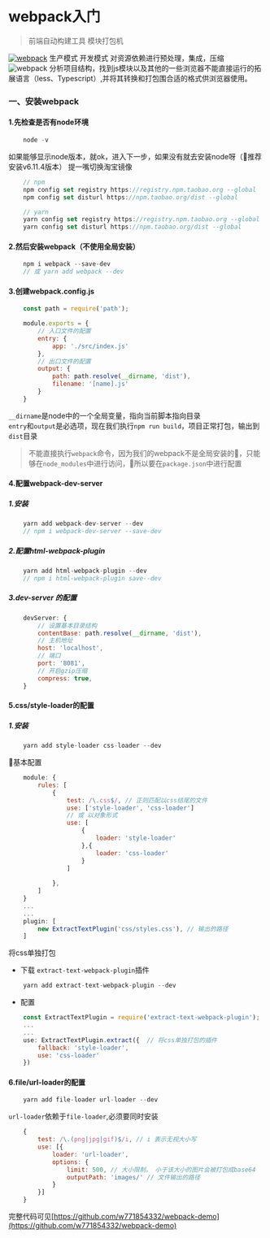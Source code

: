 # webpack入门
>   前端自动构建工具 模块打包机

[![webpack](https://img.shields.io/badge/webpack-^3.8.1-brightgreen.svg?style=flat-square)](https://github.com/webpack/webpack)
生产模式
开发模式
对资源依赖进行预处理，集成，压缩
![webpack](https://webpack.js.org/bf093af83ee5548ff10fef24927b7cd2.svg)
分析项目结构，找到js模块以及其他的一些浏览器不能直接运行的拓展语言（less、Typescript）,并将其转换和打包围合适的格式供浏览器使用。

### 一、安装webpack
#### 1.先检查是否有node环境
```javascript
    node -v
```
如果能够显示node版本，就ok，进入下一步，如果没有就去安装node呀（推荐安装v6.11.4版本）
提一嘴切换淘宝镜像
```javascript
    // npm
    npm config set registry https://registry.npm.taobao.org --global
    npm config set disturl https://npm.taobao.org/dist --global
```
```javascript
    // yarn
    yarn config set registry https://registry.npm.taobao.org --global
    yarn config set disturl https://npm.taobao.org/dist --global
```
#### 2.然后安装webpack（不使用全局安装）
```javascript
    npm i webpack --save-dev
    // 或 yarn add webpack --dev
```
#### 3.创建webpack.config.js
```javascript
    const path = require('path');

    module.exports = {
        // 入口文件的配置
        entry: {
            app: './src/index.js'
        },
        // 出口文件的配置
        output: {
            path: path.resolve(__dirname, 'dist'),
            filename: '[name].js'
        }
    }
```
`__dirname`是node中的一个全局变量，指向当前脚本指向目录  
`entry`和`output`是必选项，现在我们执行`npm run build`，项目正常打包，输出到`dist`目录

>   不能直接执行`webpack`命令，因为我们的webpack不是全局安装的，只能够在`node_modules`中进行访问，所以要在`package.json`中进行配置

#### 4.配置webpack-dev-server
##### 1.安装
```javascript
    yarn add webpack-dev-server --dev
    // npm i webpack-dev-server --save-dev
```
##### 2.配置html-webpack-plugin
```javascript
    yarn add html-webpack-plugin --dev
    // npm i html-webpack-plugin save--dev
```
##### 3.dev-server 的配置
```javascript
    devServer: {
        // 设置基本目录结构
        contentBase: path.resolve(__dirname, 'dist'),
        // 主机地址
        host: 'localhost',
        // 端口
        port: '8081',
        // 开启gzip压缩
        compress: true, 
    }
```
#### 5.css/style-loader的配置
##### 1.安装
```javascript
    yarn add style-loader css-loader --dev
```
基本配置
```javascript
    module: {
        rules: [
            {
                test: /\.css$/, // 正则匹配以css结尾的文件
                use: ['style-loader', 'css-loader']
                // 或 以对象形式
                use: [
                    { 
                        loader: 'style-loader'
                    },{
                        loader: 'css-loader'
                    }
                ]
                
            },
        ]
    }
    ...
    ...
    plugin: [
        new ExtractTextPlugin('css/styles.css'), // 输出的路径
    ]
```
将css单独打包
-   下载 `extract-text-webpack-plugin`插件
```javascript
    yarn add extract-text-webpack-plugin --dev
```
-   配置
```javascript
    const ExtractTextPlugin = require('extract-text-webpack-plugin');
    ...
    ...
    use: ExtractTextPlugin.extract({  // 将css单独打包的插件
        fallback: 'style-loader',
        use: 'css-loader'
    })
```
#### 6.file/url-loader的配置
```javascript
    yarn add file-loader url-loader --dev
```
`url-loader`依赖于`file-loader`,必须要同时安装
```javascript
    {
        test: /\.(png|jpg|gif)$/i, // i 表示无视大小写
        use: [{
            loader: 'url-loader',
            options: {
                limit: 500, // 大小限制， 小于该大小的图片会被打包成base64
                outputPath: 'images/' // 文件输出的路径
            }
        }]
    }
```

完整代码可见[https://github.com/w771854332/webpack-demo](https://github.com/w771854332/webpack-demo)